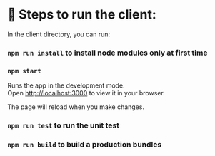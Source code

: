 # 🚀 Steps to run the client:

In the client directory, you can run:

### `npm run install` to install node modules only at first time

### `npm start`

Runs the app in the development mode.\
Open [http://localhost:3000](http://localhost:3000) to view it in your browser.

The page will reload when you make changes.

### `npm run test` to run the unit test

### `npm run build` to build a production bundles
